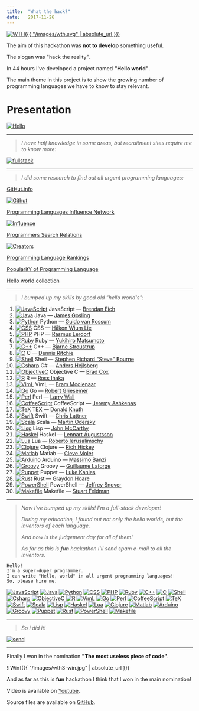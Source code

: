 ```yaml
---
title:  "What the hack?"
date:   2017-11-26
---
```

[![WTH]({{ "/images/wth.svg" | absolute_url }})][WTH]

The aim of this hackathon was **not to develop** something useful.

The slogan was "hack the reality".

In 44 hours I've developed a project named **"Hello world"**.

The main theme in this project is to show the growing number of programming languages we have to know to stay relevant.

Presentation
============

[![Hello](https://github.com/dmlaziuk/helloworld/raw/master/presentation/hello.png)][HelloWorld]

----
>_I have half knowledge in some areas, but recruitment sites require me to know more:_

[![fullstack](https://github.com/dmlaziuk/helloworld/raw/master/presentation/fullstack.png)][fullstack]

----
>_I did some research to find out all urgent programming languages:_

[GitHut.info][Githut]

[![Githut](https://github.com/dmlaziuk/helloworld/raw/master/rank/Githut.png)][Githut]

[Programming Languages Influence Network][Influence]

[![Influence](https://github.com/dmlaziuk/helloworld/raw/master/rank/lang_influence.jpg)][Influence]

[Programmers Search Relations][Creators]

[![Creators](https://github.com/dmlaziuk/helloworld/raw/master/rank/lang_creators.jpg)][Creators]

[Programming Language Rankings](https://dev.by/lenta/tags/рейтинг%20языков%20программирования)

[PopularitY of Programming Language](https://pypl.github.io/PYPL.html)

[Hello world collection](https://helloworldcollection.github.io)

----
>_I bumped up my skills by good old "hello world's":_

1. [![JavaScript](https://github.com/dmlaziuk/helloworld/raw/master/images/JavaScript.png)][JavaScript] JavaScript
 — [Brendan Eich](https://en.wikipedia.org/wiki/Brendan_Eich)
2. [![Java](https://github.com/dmlaziuk/helloworld/raw/master/images/Java.png)][Java] Java
 — [James Gosling](https://en.wikipedia.org/wiki/James_Gosling)
3. [![Python](https://github.com/dmlaziuk/helloworld/raw/master/images/Python.png)][Python] Python
 — [Guido van Rossum](https://en.wikipedia.org/wiki/Guido_van_Rossum)
4. [![CSS](https://github.com/dmlaziuk/helloworld/raw/master/images/CSS.png)][CSS] CSS
 — [Håkon Wium Lie](https://en.wikipedia.org/wiki/Håkon_Wium_Lie)
5. [![PHP](https://github.com/dmlaziuk/helloworld/raw/master/images/PHP.png)][PHP] PHP
 — [Rasmus Lerdorf](https://en.wikipedia.org/wiki/Rasmus_Lerdorf)
6. [![Ruby](https://github.com/dmlaziuk/helloworld/raw/master/images/Ruby.png)][Ruby] Ruby
 — [Yukihiro Matsumoto](https://en.wikipedia.org/wiki/Yukihiro_Matsumoto)
7. [![C++](https://github.com/dmlaziuk/helloworld/raw/master/images/Cpp.png)][Cpp] C++
 — [Bjarne Stroustrup](https://en.wikipedia.org/wiki/Bjarne_Stroustrup)
8. [![C](https://github.com/dmlaziuk/helloworld/raw/master/images/C.png)][C] C
 — [Dennis Ritchie](https://en.wikipedia.org/wiki/Dennis_Ritchie)
9. [![Shell](https://github.com/dmlaziuk/helloworld/raw/master/images/Shell.png)][Shell] Shell
 — [Stephen Richard "Steve" Bourne](https://en.wikipedia.org/wiki/Stephen_R._Bourne)
10. [![Csharp](https://github.com/dmlaziuk/helloworld/raw/master/images/Csharp.png)][Csharp] C#
 — [Anders Hejlsberg](https://en.wikipedia.org/wiki/Anders_Hejlsberg)
11. [![ObjectiveC](https://github.com/dmlaziuk/helloworld/raw/master/images/ObjectiveC.png)][ObjectiveC] Objective C
 — [Brad Cox](https://en.wikipedia.org/wiki/Brad_Cox)
12. [![R](https://github.com/dmlaziuk/helloworld/raw/master/images/R.png)][R] R
 — [Ross Ihaka](https://en.wikipedia.org/wiki/Ross_Ihaka)
13. [![VimL](https://github.com/dmlaziuk/helloworld/raw/master/images/VimL.png)][VimL] VimL
 — [Bram Moolenaar](https://en.wikipedia.org/wiki/Bram_Moolenaar)
14. [![Go](https://github.com/dmlaziuk/helloworld/raw/master/images/Go.png)][Go] Go
 — [Robert Griesemer](https://github.com/griesemer)
15. [![Perl](https://github.com/dmlaziuk/helloworld/raw/master/images/Perl.png)][Perl] Perl
 — [Larry Wall](https://en.wikipedia.org/wiki/Larry_Wall)
16. [![CoffeeScript](https://github.com/dmlaziuk/helloworld/raw/master/images/CoffeeScript.png)][CoffeeScript] CoffeeScript
 — [Jeremy Ashkenas](https://github.com/jashkenas)
17. [![TeX](https://github.com/dmlaziuk/helloworld/raw/master/images/TEX.png)][TeX] TEX
 — [Donald Knuth](https://en.wikipedia.org/wiki/Donald_Knuth)
18. [![Swift](https://github.com/dmlaziuk/helloworld/raw/master/images/Swift.png)][Swift] Swift
 — [Chris Lattner](https://en.wikipedia.org/wiki/Chris_Lattner)
19. [![Scala](https://github.com/dmlaziuk/helloworld/raw/master/images/Scala.png)][Scala] Scala
 — [Martin Odersky](https://en.wikipedia.org/wiki/Martin_Odersky)
20. [![Lisp](https://github.com/dmlaziuk/helloworld/raw/master/images/Lisp.png)][Lisp] Lisp
 — [John McCarthy](https://en.wikipedia.org/wiki/John_McCarthy_(computer_scientist))
21. [![Haskel](https://github.com/dmlaziuk/helloworld/raw/master/images/Haskell.png)][Haskel] Haskel
 — [Lennart Augustsson](https://en.wikipedia.org/wiki/Lennart_Augustsson)
22. [![Lua](https://github.com/dmlaziuk/helloworld/raw/master/images/Lua.png)][Lua] Lua
 — [Roberto Ierusalimschy](https://en.wikipedia.org/wiki/Roberto_Ierusalimschy)
23. [![Clojure](https://github.com/dmlaziuk/helloworld/raw/master/images/Clojure.png)][Clojure] Clojure
 — [Rich Hickey](https://github.com/richhickey)
24. [![Matlab](https://github.com/dmlaziuk/helloworld/raw/master/images/Matlab.png)][Matlab] Matlab
 — [Cleve Moler](https://en.wikipedia.org/wiki/Cleve_Moler)
25. [![Arduino](https://github.com/dmlaziuk/helloworld/raw/master/images/Arduino.png)][Arduino] Arduino
 — [Massimo Banzi](https://www.ted.com/talks/massimo_banzi_how_arduino_is_open_sourcing_imagination)
26. [![Groovy](https://github.com/dmlaziuk/helloworld/raw/master/images/Groovy.png)][Groovy] Groovy
 — [Guillaume Laforge](https://github.com/glaforge)
27. [![Puppet](https://github.com/dmlaziuk/helloworld/raw/master/images/Puppet.png)][Puppet] Puppet
 — [Luke Kanies](https://puppet.com/company/leadership/luke-kanies)
28. [![Rust](https://github.com/dmlaziuk/helloworld/raw/master/images/Rust.png)][Rust] Rust
 — [Graydon Hoare](https://github.com/graydon)
29. [![PowerShell](https://github.com/dmlaziuk/helloworld/raw/master/images/PowerShell.png)][PowerShell] PowerShell
 — [Jeffrey Snover](https://en.wikipedia.org/wiki/Jeffrey_Snover)
30. [![Makefile](https://github.com/dmlaziuk/helloworld/raw/master/images/Makefile.png)][Makefile] Makefile
 — [Stuart Feldman](https://en.wikipedia.org/wiki/Stuart_Feldman)

----
>_Now I've bumped up my skills! I'm a full-stack developer!_
>
>_During my education, I found out not only the hello worlds, but the inventors of each language._
>
>_And now is the judgement day for all of them!_
>
>_As far as this is **fun** hackathon I'll send spam e-mail to all the inventors._

```
Hello!
I'm a super-duper programmer.
I can write "Hello, world" in all urgent programming languages!
So, please hire me.
```
[![JavaScript](https://github.com/dmlaziuk/helloworld/raw/master/images/JavaScript.png)][JavaScript]
[![Java](https://github.com/dmlaziuk/helloworld/raw/master/images/Java.png)][Java]
[![Python](https://github.com/dmlaziuk/helloworld/raw/master/images/Python.png)][Python]
[![CSS](https://github.com/dmlaziuk/helloworld/raw/master/images/CSS.png)][CSS]
[![PHP](https://github.com/dmlaziuk/helloworld/raw/master/images/PHP.png)][PHP]
[![Ruby](https://github.com/dmlaziuk/helloworld/raw/master/images/Ruby.png)][Ruby]
[![C++](https://github.com/dmlaziuk/helloworld/raw/master/images/Cpp.png)][Cpp]
[![C](https://github.com/dmlaziuk/helloworld/raw/master/images/C.png)][C]
[![Shell](https://github.com/dmlaziuk/helloworld/raw/master/images/Shell.png)][Shell]
[![Csharp](https://github.com/dmlaziuk/helloworld/raw/master/images/Csharp.png)][Csharp]
[![ObjectiveC](https://github.com/dmlaziuk/helloworld/raw/master/images/ObjectiveC.png)][ObjectiveC]
[![R](https://github.com/dmlaziuk/helloworld/raw/master/images/R.png)][R]
[![VimL](https://github.com/dmlaziuk/helloworld/raw/master/images/VimL.png)][VimL]
[![Go](https://github.com/dmlaziuk/helloworld/raw/master/images/Go.png)][Go]
[![Perl](https://github.com/dmlaziuk/helloworld/raw/master/images/Perl.png)][Perl]
[![CoffeeScript](https://github.com/dmlaziuk/helloworld/raw/master/images/CoffeeScript.png)][CoffeeScript]
[![TeX](https://github.com/dmlaziuk/helloworld/raw/master/images/TEX.png)][TeX]
[![Swift](https://github.com/dmlaziuk/helloworld/raw/master/images/Swift.png)][Swift]
[![Scala](https://github.com/dmlaziuk/helloworld/raw/master/images/Scala.png)][Scala]
[![Lisp](https://github.com/dmlaziuk/helloworld/raw/master/images/Lisp.png)][Lisp]
[![Haskel](https://github.com/dmlaziuk/helloworld/raw/master/images/Haskell.png)][Haskel]
[![Lua](https://github.com/dmlaziuk/helloworld/raw/master/images/Lua.png)][Lua]
[![Clojure](https://github.com/dmlaziuk/helloworld/raw/master/images/Clojure.png)][Clojure]
[![Matlab](https://github.com/dmlaziuk/helloworld/raw/master/images/Matlab.png)][Matlab]
[![Arduino](https://github.com/dmlaziuk/helloworld/raw/master/images/Arduino.png)][Arduino]
[![Groovy](https://github.com/dmlaziuk/helloworld/raw/master/images/Groovy.png)][Groovy]
[![Puppet](https://github.com/dmlaziuk/helloworld/raw/master/images/Puppet.png)][Puppet]
[![Rust](https://github.com/dmlaziuk/helloworld/raw/master/images/Rust.png)][Rust]
[![PowerShell](https://github.com/dmlaziuk/helloworld/raw/master/images/PowerShell.png)][PowerShell]
[![Makefile](https://github.com/dmlaziuk/helloworld/raw/master/images/Makefile.png)][Makefile]

----
>_So i did it!_

[![send](https://github.com/dmlaziuk/helloworld/raw/master/presentation/send.png)][HelloWorld]

----
Finally I won in the nomination **"The most useless piece of code"**.

![Win]({{ "/images/wth3-win.jpg" | absolute_url }})

And as far as this is **fun** hackathon I think that I won in the main nomination!

Video is available on [Youtube][Youtube].

Source files are available on [GitHub][HelloWorld].

[WTH]: http://wth.by
[HelloWorld]: https://github.com/dmlaziuk/helloworld.git
[fullstack]: https://github.com/dmlaziuk/helloworld/blob/master/technologies.html
[Githut]: http://githut.info
[Influence]: http://exploring-data.com/vis/programming-languages-influence-network/
[Creators]: http://exploring-data.com/vis/programmers-search-relations/
[JavaScript]: https://developer.mozilla.org/en-US/docs/Web/JavaScript/Guide/Introduction
[Java]: https://docs.oracle.com/javase/tutorial/getStarted/application/index.html
[Python]: https://wiki.python.org/moin/SimplePrograms
[CSS]: http://www.css3-tutorial.net/introduction/hello-css-world/
[PHP]: https://www.w3schools.com/php/php_syntax.asp
[Ruby]: https://www.ruby-lang.org/en/documentation/quickstart/
[Cpp]: https://en.wikibooks.org/wiki/C%2B%2B_Programming/Examples/Hello_world
[C]: https://en.wikipedia.org/wiki/%22Hello,_World!%22_program
[Shell]: https://www.shellscript.sh/first.html
[Csharp]: https://docs.microsoft.com/en-us/dotnet/csharp/programming-guide/inside-a-program/hello-world-your-first-program
[ObjectiveC]: https://www.journaldev.com/9512/objective-c-hello-world-tutorial
[R]: https://www.r-project.org
[VimL]: http://www.vim.org
[Go]: https://tour.golang.org/welcome/1
[Perl]: https://www.perl.org/learn.html
[CoffeeScript]: http://coffeescript.org
[TeX]: https://www.latex-project.org/about/
[Swift]: https://developer.apple.com/library/content/documentation/Swift/Conceptual/Swift_Programming_Language/GuidedTour.html
[Scala]: https://www.scala-lang.org/documentation/getting-started.html
[Lisp]: https://www.gnu.org/software/emacs/manual/html_node/elisp/index.html
[Haskel]: https://wiki.haskell.org/Haskell_in_5_steps
[Lua]: http://www.lua.org/pil/1.html
[Clojure]: https://clojure.org/about/functional_programming
[Matlab]: https://www.mathworks.com/help/coder/examples/hello-world.html
[Arduino]: https://www.arduino.cc/en/Tutorial/HelloWorld
[Groovy]: http://groovy-lang.org/syntax.html
[Puppet]: https://puppet.com/docs/puppet/5.0/quick_start_helloworld.html
[Rust]: https://doc.rust-lang.org/1.1.0/book/hello-world.html
[PowerShell]: https://technet.microsoft.com/en-us/library/bb963733.aspx
[Makefile]: http://pubs.opengroup.org/onlinepubs/9699919799/utilities/make.html
[Youtube]: https://youtu.be/iN_iqAeTQuI
